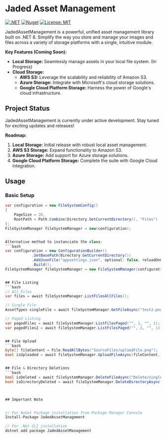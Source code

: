 # Jaded Asset Management

[![.NET](https://github.com/YourGitHubUsername/JadedAssetManagement/actions/workflows/dotnet.yml/badge.svg)](https://github.com/YourGitHubUsername/JadedAssetManagement/actions/workflows/dotnet.yml)
[![Nuget](https://img.shields.io/nuget/v/JadedAssetManagement.svg)](https://www.nuget.org/packages/JadedAssetManagement) 
[![License: MIT](https://img.shields.io/badge/License-MIT-yellow.svg)](https://opensource.org/licenses/MIT)

JadedAssetManagement is a powerful, unified asset management library built on .NET 8.  Simplify the way you store and manage your images and files across a variety of storage platforms with a single, intuitive module.

**Key Features (Coming Soon):**

* **Local Storage:** Seamlessly manage assets in your local file system. (In Progress)
* **Cloud Storage:**
    * **AWS S3:** Leverage the scalability and reliability of Amazon S3.
    * **Azure Storage:** Integrate with Microsoft's cloud storage solutions.
    * **Google Cloud Platform Storage:** Harness the power of Google's cloud infrastructure.


## Project Status

JadedAssetManagement is currently under active development. Stay tuned for exciting updates and releases!

**Roadmap:**

1. **Local Storage:** Initial release with robust local asset management.
2. **AWS S3 Storage:** Expand functionality to Amazon S3.
3. **Azure Storage:** Add support for Azure storage solutions.
4. **Google Cloud Platform Storage:** Complete the suite with Google Cloud integration.

## Usage

### Basic Setup

```csharp
var configuration = new FileSystemConfig() 
{
    PageSize = 20,
    RootPath = Path.Combine(Directory.GetCurrentDirectory(), "Files")
};
FileSystemManager fileSystemManager = new(configuration);


Alternative method to instanciate the class:
```bash
var configuration = new ConfigurationBuilder()
            .SetBasePath(Directory.GetCurrentDirectory())
            .AddJsonFile("appsettings.json", optional: false, reloadOnChange: true)
            .Build();
FileSystemManager fileSystemManager = new FileSystemManager(configuration);


## File Listing
```bash
// All Files
var files = await fileSystemManager.ListFilesAllFiles();

// Single File
AssetTypes singleFile = await fileSystemManager.GetFileAsync("test2.png");

// Paged Listing
var pagedFiles = await fileSystemManager.ListFilesPaged("", 1, "", 1); // Page 1
var pagedFiles2 = await fileSystemManager.ListFilesPaged("", 2, "", 1); // Page 2


## File Upload
```bash
byte[] fileContent = File.ReadAllBytes("SourceFiles/uplaodFile.png");
bool isUploaded = await fileSystemManager.UploadFileAsync(fileContent, "uploadedFile.png");


## File & Directory Deletions
```bash
bool isDeleted = await fileSystemManager.DeleteFileAsync("Delete/singleDelete.jpg");
bool isDirectoryDeleted = await fileSystemManager.DeleteDirectoryAsync("Delete");



## Important Note


// For NuGet Package installation from Package Manager Console
Install-Package JadedAssetManagement

// For .Net CLI installation
dotnet add package JadedAssetManagement
